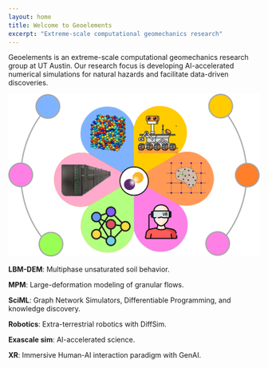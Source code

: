 ```yaml
---
layout: home
title: Welcome to Geoelements
excerpt: "Extreme-scale computational geomechanics research"
---
```


Geoelements is an extreme-scale computational geomechanics research group at UT Austin. Our research focus is developing AI-accelerated numerical simulations for natural hazards and facilitate data-driven discoveries.

<div class="content-wrapper">
  <div class="image-container">
    <img src="/images/geoelements/geoelements.png" alt="Geoelements Research">
  </div>
  <div class="text-container">
    <p><b>LBM-DEM</b>: Multiphase unsaturated soil behavior.</p>
    <p><b>MPM</b>: Large-deformation modeling of granular flows.</p>
    <p><b>SciML</b>: Graph Network Simulators, Differentiable Programming, and knowledge discovery.</p>
    <p><b>Robotics</b>: Extra-terrestrial robotics with DiffSim.</p>
    <p><b>Exascale sim</b>: AI-accelerated science.</p>
    <p><b>XR</b>: Immersive Human-AI interaction paradigm with GenAI.</p>
  </div>
</div>
